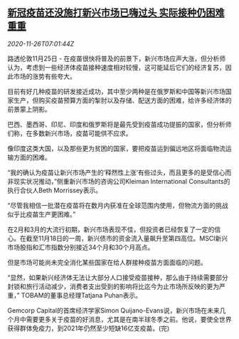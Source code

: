 <!--1606375395000-->
[新冠疫苗还没施打新兴市场已嗨过头 实际接种仍困难重重](https://cn.reuters.com/article/health-coronavirus-markets-emerging-1125-idCNKBS2860II)
------

<div><i>2020-11-26T07:01:44Z</i></div><p>路透伦敦11月25日 - 在疫苗很快将普及的前景下，新兴市场应声大涨，但分析师认为，考虑到一些经济体疫苗接种速度相对较慢，这可能延后它们的经济复苏，因此市场的涨势有些夸大。</p><p>目前有好几种疫苗的研发接近成功，其中至少两种是在俄罗斯和中国等新兴市场国家生产，但购买疫苗预算方面的掣肘以及存储、配送方面的困难，给许多经济体的前景蒙上阴影。</p><p>巴西、墨西哥、印尼、印度和俄罗斯将是最先受到疫苗成功提振的国家，但分析师们称，在多数新兴市场，疫苗可能供不应求。</p><p>像印度这类大国，以及那些更为贫困的国家，要把疫苗运到偏远地区将面临物流运输方面的困难。</p><p>“我的确认为疫苗让新兴市场产生的‘释然性上涨’有些过头，而且更多的是受信心而非现实状况推动，”侧重新兴市场的咨询公司Kleiman International Consultants的执行合伙人Beth Morrissey表示。</p><p>“尽管我相信一批潜在疫苗将在数月内获准在全球范围内使用，但物流方面的挑战似乎比疫苗生产更困难。”</p><p>在2月和3月的大流行初期，新兴市场表现不佳，但投资者已经恢复了一定的信心。在截至11月18日的一周，新兴债市的资金流入量飙升至第四高位。MSCI新兴市场股指和汇市指数分别接近34个月和30个月高点。</p><p>但是市场可能尚未完全消化某些国家在给人群接种疫苗方面面临的问题。</p><p>“显然，如果新兴经济体无法让大部分人口接受疫苗接种，那么由于持续需要部分封锁和旅行活动减少，消费者支出受到的影响将比迄今为止市场所反映的更为严重，” TOBAM的董事总经理Tatjana Puhan表示。</p><p>Gemcorp Capital的首席经济学家Simon Quijano-Evans说，新兴市场在未来几个月中需要更多关于疫苗的好消息，尤其是在南半球冬季之前。他说，要使全世界获得群体免疫力，到2021年仍然至少短缺16亿支疫苗。(完)</p>
